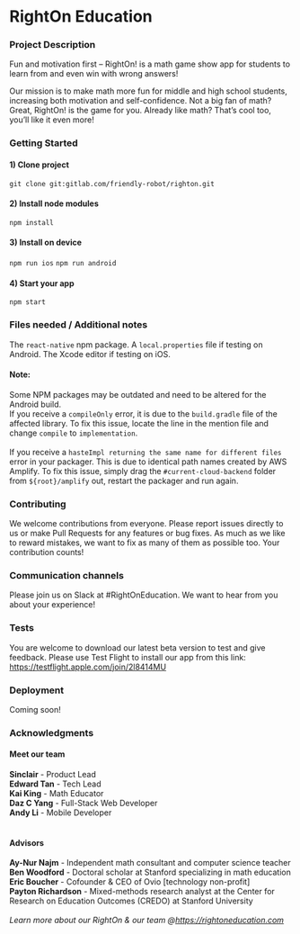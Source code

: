 # RightOn Education

### Project Description
Fun and motivation first – RightOn! is a math game show app for students to learn from and even win with wrong answers!

Our mission is to make math more fun for middle and high school students, increasing both motivation and self-confidence. Not a big fan of math? Great, RightOn! is the game for you. Already like math? That’s cool too, you’ll like it even more!

### Getting Started

#### 1) Clone project

`git clone git:gitlab.com/friendly-robot/righton.git`

#### 2) Install node modules

`npm install`

#### 3) Install on device

`npm run ios`
`npm run android`
  
#### 4) Start your app

`npm start`

### Files needed / Additional notes

The `react-native` npm package.
A `local.properties` file if testing on Android.
The Xcode editor if testing on iOS.

#### Note:
Some NPM packages may be outdated and need to be altered for the Android build.
<br>
If you receive a `compileOnly` error, it is due to the `build.gradle` file of the affected library. To fix this issue, locate the line in the mention file and change `compile` to `implementation`.
<br>
<br>
If you receive a `hasteImpl returning the same name for different files` error in your packager. This is due to identical path names created by AWS Amplify. To fix this issue, simply drag the `#current-cloud-backend` folder from `${root}/amplify` out, restart the packager and run again.

### Contributing

We welcome contributions from everyone. Please report issues directly to us or make Pull Requests for any features or bug fixes. As much as we like to reward mistakes, we want to fix as many of them as possible too. Your contribution counts!

### Communication channels

Please join us on Slack at #RightOnEducation. We want to hear from you about your experience!

### Tests

You are welcome to download our latest beta version to test and give feedback. Please use Test Flight to install our app from this link: https://testflight.apple.com/join/2l8414MU

### Deployment

Coming soon!

### Acknowledgments

#### Meet our team
<strong>Sinclair</strong> - Product Lead<br>
<strong>Edward Tan</strong> - Tech Lead<br>
<strong>Kai King</strong> - Math Educator<br>
<strong>Daz C Yang</strong> - Full-Stack Web Developer<br>
<strong>Andy Li</strong> - Mobile Developer
<br>
<br>
#### Advisors
<strong>Ay-Nur Najm</strong> - Independent math consultant and computer science teacher<br>
<strong>Ben Woodford</strong> - Doctoral scholar at Stanford specializing in math education<br>
<strong>Eric Boucher</strong> - Cofounder & CEO of Ovio [technology non-profit]<br>
<strong>Payton Richardson</strong> - Mixed-methods research analyst at the Center for Research on Education Outcomes (CREDO) at Stanford University
<br>
<br>
<em>Learn more about our RightOn & our team @https://rightoneducation.com</em>


